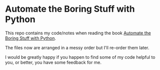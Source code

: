 # Automate the Boring Stuff with Python
This repo contains my code/notes when reading the book [Automate the Boring Stuff with Python](https://automatetheboringstuff.com/).

The files now are arranged in a messy order but I'll re-order them later.

I would be greatly happy if you happen to find some of my code helpful to you, or better, you have some feedback for me.